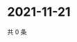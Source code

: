 # 2021-11-21

共 0 条

<!-- BEGIN WEIBO -->
<!-- 最后更新时间 Sun Nov 21 2021 16:00:45 GMT+0800 (China Standard Time) -->

<!-- END WEIBO -->
